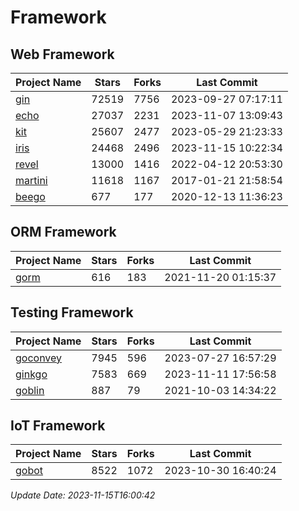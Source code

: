 # Framework

## Web Framework
| Project Name | Stars | Forks | Last Commit |
| ------------ | ----- | ----- | ----------- |
| [gin](https://github.com/gin-gonic/gin) | 72519 | 7756 | 2023-09-27 07:17:11 |
| [echo](https://github.com/labstack/echo) | 27037 | 2231 | 2023-11-07 13:09:43 |
| [kit](https://github.com/go-kit/kit) | 25607 | 2477 | 2023-05-29 21:23:33 |
| [iris](https://github.com/kataras/iris) | 24468 | 2496 | 2023-11-15 10:22:34 |
| [revel](https://github.com/revel/revel) | 13000 | 1416 | 2022-04-12 20:53:30 |
| [martini](https://github.com/go-martini/martini) | 11618 | 1167 | 2017-01-21 21:58:54 |
| [beego](https://github.com/astaxie/beego) | 677 | 177 | 2020-12-13 11:36:23 |

## ORM Framework
| Project Name | Stars | Forks | Last Commit |
| ------------ | ----- | ----- | ----------- |
| [gorm](https://github.com/jinzhu/gorm) | 616 | 183 | 2021-11-20 01:15:37 |

## Testing Framework
| Project Name | Stars | Forks | Last Commit |
| ------------ | ----- | ----- | ----------- |
| [goconvey](https://github.com/smartystreets/goconvey) | 7945 | 596 | 2023-07-27 16:57:29 |
| [ginkgo](https://github.com/onsi/ginkgo) | 7583 | 669 | 2023-11-11 17:56:58 |
| [goblin](https://github.com/franela/goblin) | 887 | 79 | 2021-10-03 14:34:22 |

## IoT Framework
| Project Name | Stars | Forks | Last Commit |
| ------------ | ----- | ----- | ----------- |
| [gobot](https://github.com/hybridgroup/gobot) | 8522 | 1072 | 2023-10-30 16:40:24 |

*Update Date: 2023-11-15T16:00:42*